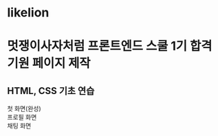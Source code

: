 # likelion

 <h1>멋쟁이사자처럼 프론트엔드 스쿨 1기 합격 기원 페이지 제작</h1>
 <h2>HTML, CSS 기초 연습</h2>
 첫 화면(완성)<br>
 프로필 화면<br>
 채팅 화면<br>
